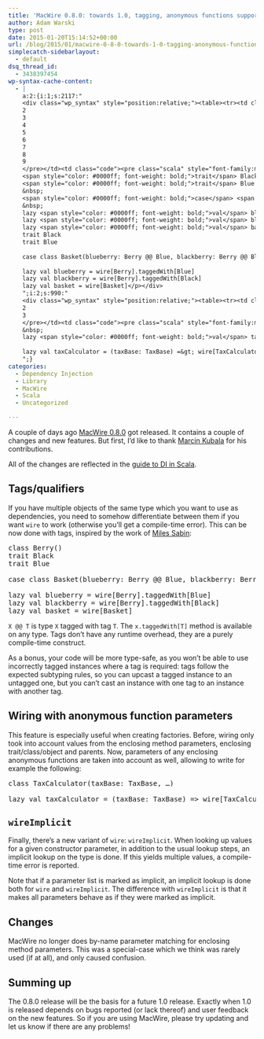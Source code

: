 ```yaml
---
title: 'MacWire 0.8.0: towards 1.0, tagging, anonymous functions support'
author: Adam Warski
type: post
date: 2015-01-20T15:14:52+00:00
url: /blog/2015/01/macwire-0-8-0-towards-1-0-tagging-anonymous-functions-support/
simplecatch-sidebarlayout:
  - default
dsq_thread_id:
  - 3438397454
wp-syntax-cache-content:
  - |
    a:2:{i:1;s:2117:"
    <div class="wp_syntax" style="position:relative;"><table><tr><td class="line_numbers"><pre>1
    2
    3
    4
    5
    6
    7
    8
    9
    </pre></td><td class="code"><pre class="scala" style="font-family:monospace;"><span style="color: #0000ff; font-weight: bold;">class</span> Berry<span style="color: #F78811;">&#40;</span><span style="color: #F78811;">&#41;</span>
    <span style="color: #0000ff; font-weight: bold;">trait</span> Black
    <span style="color: #0000ff; font-weight: bold;">trait</span> Blue
    &nbsp;
    <span style="color: #0000ff; font-weight: bold;">case</span> <span style="color: #0000ff; font-weight: bold;">class</span> Basket<span style="color: #F78811;">&#40;</span>blueberry<span style="color: #000080;">:</span> Berry <span style="color: #000080;">@@</span> Blue, blackberry<span style="color: #000080;">:</span> Berry <span style="color: #000080;">@@</span> Black<span style="color: #F78811;">&#41;</span>
    &nbsp;
    lazy <span style="color: #0000ff; font-weight: bold;">val</span> blueberry <span style="color: #000080;">=</span> wire<span style="color: #F78811;">&#91;</span>Berry<span style="color: #F78811;">&#93;</span>.<span style="color: #000000;">taggedWith</span><span style="color: #F78811;">&#91;</span>Blue<span style="color: #F78811;">&#93;</span>
    lazy <span style="color: #0000ff; font-weight: bold;">val</span> blackberry <span style="color: #000080;">=</span> wire<span style="color: #F78811;">&#91;</span>Berry<span style="color: #F78811;">&#93;</span>.<span style="color: #000000;">taggedWith</span><span style="color: #F78811;">&#91;</span>Black<span style="color: #F78811;">&#93;</span>
    lazy <span style="color: #0000ff; font-weight: bold;">val</span> basket <span style="color: #000080;">=</span> wire<span style="color: #F78811;">&#91;</span>Basket<span style="color: #F78811;">&#93;</span></pre></td></tr></table><p class="theCode" style="display:none;">class Berry()
    trait Black
    trait Blue
    
    case class Basket(blueberry: Berry @@ Blue, blackberry: Berry @@ Black)
    
    lazy val blueberry = wire[Berry].taggedWith[Blue]
    lazy val blackberry = wire[Berry].taggedWith[Black]
    lazy val basket = wire[Basket]</p></div>
    ";i:2;s:990:"
    <div class="wp_syntax" style="position:relative;"><table><tr><td class="line_numbers"><pre>1
    2
    3
    </pre></td><td class="code"><pre class="scala" style="font-family:monospace;"><span style="color: #0000ff; font-weight: bold;">class</span> TaxCalculator<span style="color: #F78811;">&#40;</span>taxBase<span style="color: #000080;">:</span> TaxBase, …<span style="color: #F78811;">&#41;</span>
    &nbsp;
    lazy <span style="color: #0000ff; font-weight: bold;">val</span> taxCalculator <span style="color: #000080;">=</span> <span style="color: #F78811;">&#40;</span>taxBase<span style="color: #000080;">:</span> TaxBase<span style="color: #F78811;">&#41;</span> <span style="color: #000080;">=&gt;</span> wire<span style="color: #F78811;">&#91;</span>TaxCalculator<span style="color: #F78811;">&#93;</span></pre></td></tr></table><p class="theCode" style="display:none;">class TaxCalculator(taxBase: TaxBase, …)
    
    lazy val taxCalculator = (taxBase: TaxBase) =&gt; wire[TaxCalculator]</p></div>
    ";}
categories:
  - Dependency Injection
  - Library
  - MacWire
  - Scala
  - Uncategorized

---
```

A couple of days ago [MacWire 0.8.0][1] got released. It contains a couple of changes and new features. But first, I’d like to thank [Marcin Kubala][2] for his contributions.

All of the changes are reflected in the [guide to DI in Scala][3].

## Tags/qualifiers

If you have multiple objects of the same type which you want to use as dependencies, you need to somehow differentiate between them if you want `wire` to work (otherwise you’ll get a compile-time error). This can be now done with tags, inspired by the work of [Miles Sabin][4]:

<pre lang="scala" line="1">class Berry()
trait Black
trait Blue

case class Basket(blueberry: Berry @@ Blue, blackberry: Berry @@ Black)

lazy val blueberry = wire[Berry].taggedWith[Blue]
lazy val blackberry = wire[Berry].taggedWith[Black]
lazy val basket = wire[Basket]
</pre>

`X @@ T` is type `X` tagged with tag `T`. The `x.taggedWith[T]` method is available on any type. Tags don’t have any runtime overhead, they are a purely compile-time construct.

As a bonus, your code will be more type-safe, as you won’t be able to use incorrectly tagged instances where a tag is required: tags follow the expected subtyping rules, so you can upcast a tagged instance to an untagged one, but you can’t cast an instance with one tag to an instance with another tag.

## Wiring with anonymous function parameters

This feature is especially useful when creating factories. Before, wiring only took into account values from the enclosing method parameters, enclosing trait/class/object and parents. Now, parameters of any enclosing anonymous functions are taken into account as well, allowing to write for example the following:

<pre lang="scala" line="1">class TaxCalculator(taxBase: TaxBase, …)

lazy val taxCalculator = (taxBase: TaxBase) => wire[TaxCalculator]
</pre>

## `wireImplicit`

Finally, there’s a new variant of `wire`: `wireImplicit`. When looking up values for a given constructor parameter, in addition to the usual lookup steps, an implicit lookup on the type is done. If this yields multiple values, a compile-time error is reported.

Note that if a parameter list is marked as implicit, an implicit lookup is done both for `wire` and `wireImplicit`. The difference with `wireImplicit` is that it makes all parameters behave as if they were marked as implicit.

## Changes

MacWire no longer does by-name parameter matching for enclosing method parameters. This was a special-case which we think was rarely used (if at all), and only caused confusion.

## Summing up

The 0.8.0 release will be the basis for a future 1.0 release. Exactly when 1.0 is released depends on bugs reported (or lack thereof) and user feedback on the new features. So if you are using MacWire, please try updating and let us know if there are any problems!

 [1]: https://github.com/adamw/macwire
 [2]: https://twitter.com/marcin_kubala
 [3]: http://di-in-scala.github.io
 [4]: https://gist.github.com/milessabin/89c9b47a91017973a35f
